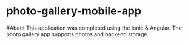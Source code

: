 # photo-gallery-mobile-app
#About
This application was completed using the Ionic & Angular. The photo gallery app supports photos and backend storage. 
